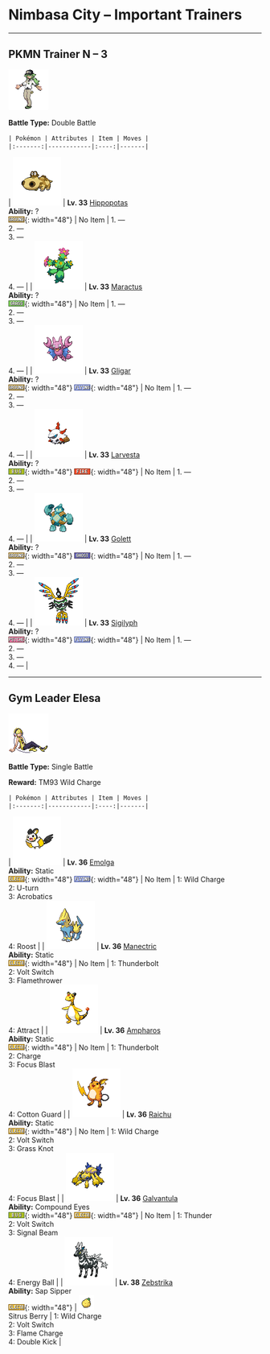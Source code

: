 # Nimbasa City – Important Trainers

---

## PKMN Trainer N – 3

![PKMN Trainer N – 3](../../assets/important_trainers/n.png "PKMN Trainer N – 3")

**Battle Type:** Double Battle

    | Pokémon | Attributes | Item | Moves |
    |:-------:|------------|:----:|-------|
| ![Hippopotas](../../assets/sprites/hippopotas/front.png "Hippopotas: It shuts its nostrils tight then travels through sand as if walking. They form colonies of around ten.") | **Lv. 33** [Hippopotas](../../pokemon/hippopotas.md/)<br>**Ability:** ?<br>![ground](../../assets/types/ground.png "Ground"){: width="48"} | No Item | 1. —<br>2. —<br>3. —<br>4. — |
| ![Maractus](../../assets/sprites/maractus/front.png "Maractus: It uses an up-tempo song and dance to drive away the bird Pokémon that prey on its flower seeds.") | **Lv. 33** [Maractus](../../pokemon/maractus.md/)<br>**Ability:** ?<br>![grass](../../assets/types/grass.png "Grass"){: width="48"} | No Item | 1. —<br>2. —<br>3. —<br>4. — |
| ![Gligar](../../assets/sprites/gligar/front.png "Gligar: It glides as if sliding. It startles foes by clamping on to their faces, then jabs with its poison stinger.") | **Lv. 33** [Gligar](../../pokemon/gligar.md/)<br>**Ability:** ?<br>![ground](../../assets/types/ground.png "Ground"){: width="48"} ![flying](../../assets/types/flying.png "Flying"){: width="48"} | No Item | 1. —<br>2. —<br>3. —<br>4. — |
| ![Larvesta](../../assets/sprites/larvesta/front.png "Larvesta: This Pokémon was believed to have been born from the sun. When it evolves, its entire body is engulfed in flames.") | **Lv. 33** [Larvesta](../../pokemon/larvesta.md/)<br>**Ability:** ?<br>![bug](../../assets/types/bug.png "Bug"){: width="48"} ![fire](../../assets/types/fire.png "Fire"){: width="48"} | No Item | 1. —<br>2. —<br>3. —<br>4. — |
| ![Golett](../../assets/sprites/golett/front.png "Golett: The energy that burns inside it enables it to move, but no one has yet been able to identify this energy.") | **Lv. 33** [Golett](../../pokemon/golett.md/)<br>**Ability:** ?<br>![ground](../../assets/types/ground.png "Ground"){: width="48"} ![ghost](../../assets/types/ghost.png "Ghost"){: width="48"} | No Item | 1. —<br>2. —<br>3. —<br>4. — |
| ![Sigilyph](../../assets/sprites/sigilyph/front.png "Sigilyph: They never vary the route they fly, because their memories of guarding an ancient city remain steadfast.") | **Lv. 33** [Sigilyph](../../pokemon/sigilyph.md/)<br>**Ability:** ?<br>![psychic](../../assets/types/psychic.png "Psychic"){: width="48"} ![flying](../../assets/types/flying.png "Flying"){: width="48"} | No Item | 1. —<br>2. —<br>3. —<br>4. — |

---

## Gym Leader Elesa

![Gym Leader Elesa](../../assets/important_trainers/elesa.png "Gym Leader Elesa")

**Battle Type:** Single Battle

**Reward:** TM93 Wild Charge

    | Pokémon | Attributes | Item | Moves |
    |:-------:|------------|:----:|-------|
| ![Emolga](../../assets/sprites/emolga/front.png "Emolga: The energy made in its cheeks’ electric pouches is stored inside its membrane and released while it is gliding.") | **Lv. 36** [Emolga](../../pokemon/emolga.md/)<br>**Ability:** <span class="tooltip" title="Contact with the Pokémon may cause paralysis.">Static</span><br>![electric](../../assets/types/electric.png "Electric"){: width="48"} ![flying](../../assets/types/flying.png "Flying"){: width="48"} | No Item | 1: <span class='tooltip' title='The user shrouds itself in electricity and smashes into its target. It also damages the user a little.'>Wild Charge</span><br>2: <span class='tooltip' title='After making its attack, the user rushes back to switch places with a party Pokémon in waiting.'>U-turn</span><br>3: <span class='tooltip' title='The user nimbly strikes the target. If the user is not holding an item, this attack inflicts massive damage.'>Acrobatics</span><br>4: <span class='tooltip' title='The user lands and rests its body. It restores the user’s HP by up to half of its max HP.'>Roost</span> |
| ![Manectric](../../assets/sprites/manectric/front.png "Manectric: It discharges electricity from its mane. It creates a thundercloud overhead to drop lightning bolts.") | **Lv. 36** [Manectric](../../pokemon/manectric.md/)<br>**Ability:** <span class="tooltip" title="Contact with the Pokémon may cause paralysis.">Static</span><br>![electric](../../assets/types/electric.png "Electric"){: width="48"} | No Item | 1: <span class='tooltip' title='A strong electric blast is loosed at the target. It may also leave the target with paralysis.'>Thunderbolt</span><br>2: <span class='tooltip' title='After making its attack, the user rushes back to switch places with a party Pokémon in waiting.'>Volt Switch</span><br>3: <span class='tooltip' title='The target is scorched with an intense blast of fire. It may also leave the target with a burn.'>Flamethrower</span><br>4: <span class='tooltip' title='If it is the opposite gender of the user, the target becomes infatuated and less likely to attack.'>Attract</span> |
| ![Ampharos](../../assets/sprites/ampharos/front.png "Ampharos: The tip of its tail shines brightly. In the olden days, people sent signals using the tail’s light.") | **Lv. 36** [Ampharos](../../pokemon/ampharos.md/)<br>**Ability:** <span class="tooltip" title="Contact with the Pokémon may cause paralysis.">Static</span><br>![electric](../../assets/types/electric.png "Electric"){: width="48"} | No Item | 1: <span class='tooltip' title='A strong electric blast is loosed at the target. It may also leave the target with paralysis.'>Thunderbolt</span><br>2: <span class='tooltip' title='The user boosts the power of the Electric move it uses on the next turn. It also raises the user’s Sp. Def stat.'>Charge</span><br>3: <span class='tooltip' title='The user heightens its mental focus and unleashes its power. It may also lower the target’s Sp. Def.'>Focus Blast</span><br>4: <span class='tooltip' title='The user protects itself by wrapping its body in soft cotton, drastically raising the user’s Defense stat.'>Cotton Guard</span> |
| ![Raichu](../../assets/sprites/raichu/front.png "Raichu: Its tail discharges electricity into the ground, protecting it from getting shocked.") | **Lv. 36** [Raichu](../../pokemon/raichu.md/)<br>**Ability:** <span class="tooltip" title="Contact with the Pokémon may cause paralysis.">Static</span><br>![electric](../../assets/types/electric.png "Electric"){: width="48"} | No Item | 1: <span class='tooltip' title='The user shrouds itself in electricity and smashes into its target. It also damages the user a little.'>Wild Charge</span><br>2: <span class='tooltip' title='After making its attack, the user rushes back to switch places with a party Pokémon in waiting.'>Volt Switch</span><br>3: <span class='tooltip' title='The user snares the target with grass and trips it. The heavier the target, the greater the damage.'>Grass Knot</span><br>4: <span class='tooltip' title='The user heightens its mental focus and unleashes its power. It may also lower the target’s Sp. Def.'>Focus Blast</span> |
| ![Galvantula](../../assets/sprites/galvantula/front.png "Galvantula: When attacked, they create an electric barrier by spitting out many electrically charged threads.") | **Lv. 36** [Galvantula](../../pokemon/galvantula.md/)<br>**Ability:** <span class="tooltip" title="The Pokémon’s accuracy is boosted.">Compound Eyes</span><br>![bug](../../assets/types/bug.png "Bug"){: width="48"} ![electric](../../assets/types/electric.png "Electric"){: width="48"} | No Item | 1: <span class='tooltip' title='A wicked thunderbolt is dropped on the target to inflict damage. It may also leave the target with paralysis.'>Thunder</span><br>2: <span class='tooltip' title='After making its attack, the user rushes back to switch places with a party Pokémon in waiting.'>Volt Switch</span><br>3: <span class='tooltip' title='The user attacks with a sinister beam of light. It may also confuse the target.'>Signal Beam</span><br>4: <span class='tooltip' title='The user draws power from nature and fires it at the target. It may also lower the target’s Sp. Def.'>Energy Ball</span> |
| ![Zebstrika](../../assets/sprites/zebstrika/front.png "Zebstrika: They have lightning-like movements. When Zebstrika run at full speed, the sound of thunder reverberates.") | **Lv. 38** [Zebstrika](../../pokemon/zebstrika.md/)<br>**Ability:** <span class="tooltip" title="Boosts Attack when hit by a Grass-type move.">Sap Sipper</span><br>![electric](../../assets/types/electric.png "Electric"){: width="48"} | ![Sitrus Berry](../../assets/items/sitrus-berry.png "Sitrus Berry")<br><span class="tooltip" title="If held by a Pokémon, it heals the user’s HP a little.">Sitrus Berry</span> | 1: <span class='tooltip' title='The user shrouds itself in electricity and smashes into its target. It also damages the user a little.'>Wild Charge</span><br>2: <span class='tooltip' title='After making its attack, the user rushes back to switch places with a party Pokémon in waiting.'>Volt Switch</span><br>3: <span class='tooltip' title='The user cloaks itself with flame and attacks. Building up more power, it raises the user’s Speed stat.'>Flame Charge</span><br>4: <span class='tooltip' title='The target is quickly kicked twice in succession using both feet.'>Double Kick</span> |

